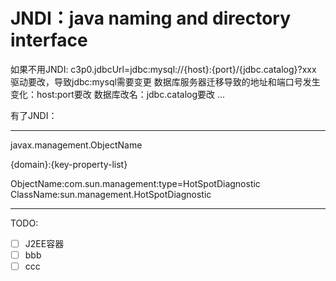 JNDI：java naming and directory interface
===

如果不用JNDI:
c3p0.jdbcUrl=jdbc:mysql://{host}:{port}/{jdbc.catalog}?xxx
驱动要改，导致jdbc:mysql需要变更
数据库服务器迁移导致的地址和端口号发生变化：host:port要改
数据库改名：jdbc.catalog要改
...

有了JNDI：

---

javax.management.ObjectName

{domain}:{key-property-list}

ObjectName:com.sun.management:type=HotSpotDiagnostic
ClassName:sun.management.HotSpotDiagnostic







---

TODO:

- [ ] J2EE容器
- [ ] bbb
- [ ] ccc
